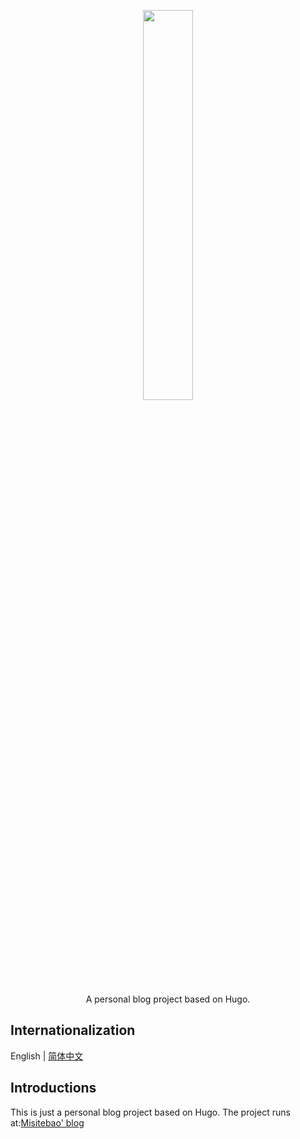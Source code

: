 <p style="text-align: center">
   <img src="/static/favicon-32x32.png.png" width="40%"><br/>
</p>

<p style="text-align: center">
  A personal blog project based on Hugo.<br/>
</p>

## Internationalization

English | [简体中文](README.zh_CN.md)

## Introductions

This is just a personal blog project based on Hugo. The project runs at:[Misitebao' blog](https://blog.misitebao.com)
